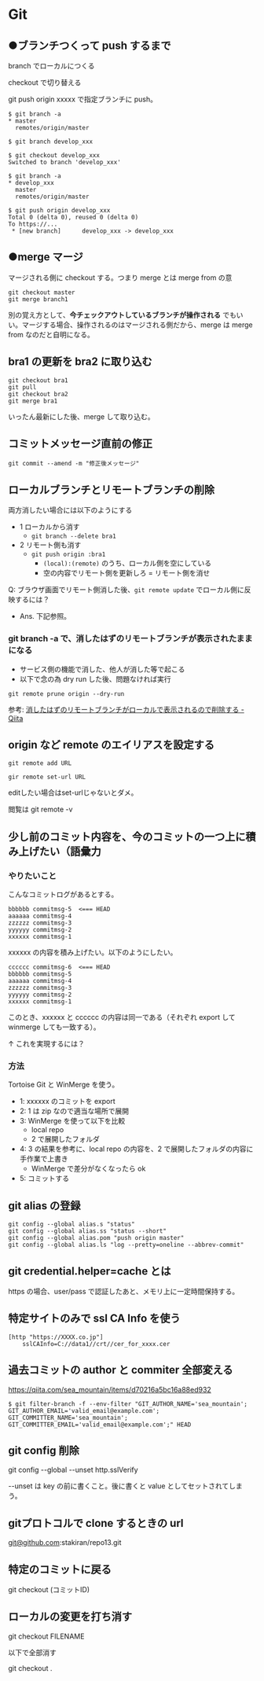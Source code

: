 # Git

## ●ブランチつくって push するまで
branch でローカルにつくる

checkout で切り替える

git push origin xxxxx で指定ブランチに push。

```
$ git branch -a
* master
  remotes/origin/master

$ git branch develop_xxx

$ git checkout develop_xxx
Switched to branch 'develop_xxx'

$ git branch -a
* develop_xxx
  master
  remotes/origin/master

$ git push origin develop_xxx
Total 0 (delta 0), reused 0 (delta 0)
To https://...
 * [new branch]      develop_xxx -> develop_xxx
```

## ●merge マージ
マージされる側に checkout する。つまり merge とは merge from の意

```
git checkout master
git merge branch1
```

別の覚え方として、**今チェックアウトしているブランチが操作される** でもいい。マージする場合、操作されるのはマージされる側だから、merge は merge from なのだと自明になる。

## bra1 の更新を bra2 に取り込む

```
git checkout bra1
git pull
git checkout bra2
git merge bra1
```

いったん最新にした後、merge して取り込む。

## コミットメッセージ直前の修正

```
git commit --amend -m "修正後メッセージ"
```

## ローカルブランチとリモートブランチの削除
両方消したい場合には以下のようにする

- 1 ローカルから消す
    - `git branch --delete bra1`
- 2 リモート側も消す
    - `git push origin :bra1`
        - `(local):(remote)` のうち、ローカル側を空にしている
        - 空の内容でリモート側を更新しろ = リモート側を消せ

Q: ブラウザ画面でリモート側消した後、`git remote update` でローカル側に反映するには？

- Ans. 下記参照。

### git branch -a で、消したはずのリモートブランチが表示されたままになる
- サービス側の機能で消した、他人が消した等で起こる
- 以下で念の為 dry run した後、問題なければ実行

```
git remote prune origin --dry-run
```

参考: [消したはずのリモートブランチがローカルで表示されるので削除する - Qiita](https://qiita.com/nantekkotai/items/0ca7c9e850eff65aaf66)

## origin など remote のエイリアスを設定する

```
git remote add URL

gir remote set-url URL
```

editしたい場合はset-urlじゃないとダメ。

閲覧は git remote -v

## 少し前のコミット内容を、今のコミットの一つ上に積み上げたい（語彙力

### やりたいこと
こんなコミットログがあるとする。

```
bbbbbb commitmsg-5  <=== HEAD
aaaaaa commitmsg-4
zzzzzz commitmsg-3
yyyyyy commitmsg-2
xxxxxx commitmsg-1
```

xxxxxx の内容を積み上げたい。以下のようにしたい。

```
cccccc commitmsg-6  <=== HEAD
bbbbbb commitmsg-5
aaaaaa commitmsg-4
zzzzzz commitmsg-3
yyyyyy commitmsg-2
xxxxxx commitmsg-1
```

このとき、xxxxxx と cccccc の内容は同一である（それぞれ export して winmerge しても一致する）。

↑ これを実現するには？

### 方法
Tortoise Git と WinMerge を使う。

- 1: xxxxxx のコミットを export
- 2: 1 は zip なので適当な場所で展開
- 3: WinMerge を使って以下を比較
    - local repo
    - 2 で展開したフォルダ
- 4: 3 の結果を参考に、local repo の内容を、2 で展開したフォルダの内容に手作業で上書き
    - WinMerge で差分がなくなったら ok
- 5: コミットする

## git alias の登録

```
git config --global alias.s "status"
git config --global alias.ss "status --short"
git config --global alias.pom "push origin master"
git config --global alias.ls "log --pretty=oneline --abbrev-commit" 
```

## git credential.helper=cache とは
https の場合、user/pass で認証したあと、メモリ上に一定時間保持する。

## 特定サイトのみで ssl CA Info を使う

```
[http "https://XXXX.co.jp"]
	sslCAInfo=C://data1//crt//cer_for_xxxx.cer
```

## 過去コミットの author と commiter 全部変える
https://qiita.com/sea_mountain/items/d70216a5bc16a88ed932

```
$ git filter-branch -f --env-filter "GIT_AUTHOR_NAME='sea_mountain'; GIT_AUTHOR_EMAIL='valid_email@example.com'; GIT_COMMITTER_NAME='sea_mountain'; GIT_COMMITTER_EMAIL='valid_email@example.com';" HEAD 
```

## git config 削除
git config --global --unset http.sslVerify

--unset は key の前に書くこと。後に書くと value としてセットされてしまう。

## gitプロトコルで clone するときの url
git@github.com:stakiran/repo13.git

## 特定のコミットに戻る
git checkout (コミットID)

## ローカルの変更を打ち消す
git checkout FILENAME

以下で全部消す

git checkout .
